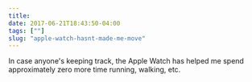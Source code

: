 ```yaml
---
title: 
date: 2017-06-21T18:43:50-04:00
tags: [""]
slug: "apple-watch-hasnt-made-me-move"
---
```


In case anyone's keeping track, the Apple Watch has helped me spend
approximately zero more time running, walking, etc.

